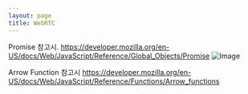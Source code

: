```yaml
---
layout: page
title: WebRTC
---
```


Promise 참고시. 
https://developer.mozilla.org/en-US/docs/Web/JavaScript/Reference/Global_Objects/Promise
![Image](https://cdn.rawgit.com/Vectaio/a76330b025baf9bcdf07cb46e5a9ef9e/raw/26c4213a93dee1c39611dcd0ec12625811b20a26/js-promise.svg)

Arrow Function 참고시
https://developer.mozilla.org/en-US/docs/Web/JavaScript/Reference/Functions/Arrow_functions
